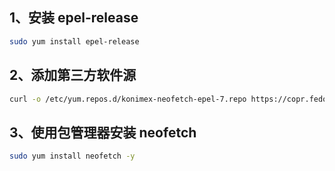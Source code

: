 ## 1、安装 epel-release

```bash
sudo yum install epel-release
```



## 2、添加第三方软件源

```bash
curl -o /etc/yum.repos.d/konimex-neofetch-epel-7.repo https://copr.fedorainfracloud.org/coprs/konimex/neofetch/repo/epel-7/konimex-neofetch-epel-7.repo
```



## 3、使用包管理器安装 neofetch

```bash
sudo yum install neofetch -y
```

